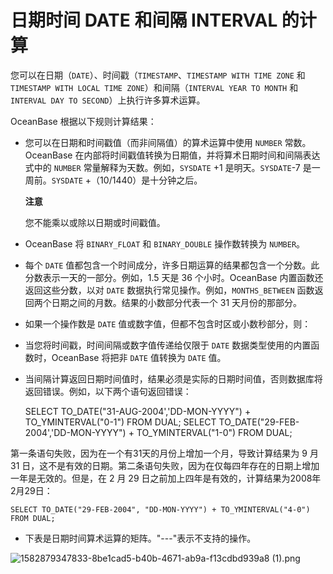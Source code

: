 日期时间 DATE 和间隔 INTERVAL 的计算 
===============================================



您可以在日期（`DATE`）、时间戳（`TIMESTAMP`、`TIMESTAMP WITH TIME ZONE` 和 `TIMESTAMP WITH LOCAL TIME ZONE`）和间隔（`INTERVAL YEAR TO MONTH` 和 `INTERVAL DAY TO SECOND`）上执行许多算术运算。

OceanBase 根据以下规则计算结果：

* 您可以在日期和时间戳值（而非间隔值）的算术运算中使用 `NUMBER` 常数。OceanBase 在内部将时间戳值转换为日期值，并将算术日期时间和间隔表达式中的 `NUMBER` 常量解释为天数。例如，`SYSDATE` +1 是明天。`SYSDATE`-7 是一周前。`SYSDATE` +（10/1440）是十分钟之后。

  **注意**

  

  您不能乘以或除以日期或时间戳值。
  

* OceanBase 将 `BINARY_FLOAT` 和 `BINARY_DOUBLE` 操作数转换为 `NUMBER`。

  

* 每个 `DATE` 值都包含一个时间成分，许多日期运算的结果都包含一个分数。此分数表示一天的一部分。例如，1.5 天是 36 个小时。OceanBase 内置函数还返回这些分数，以对 `DATE` 数据执行常见操作。例如，`MONTHS_BETWEEN` 函数返回两个日期之间的月数。结果的小数部分代表一个 31 天月份的那部分。

  

* 如果一个操作数是 `DATE` 值或数字值，但都不包含时区或小数秒部分，则：

  




<!-- -->



<!-- -->

* 当您将时间戳，时间间隔或数字值传递给仅限于 `DATE` 数据类型使用的内置函数时，OceanBase 将把非 `DATE` 值转换为 `DATE` 值。

  

* 当间隔计算返回日期时间值时，结果必须是实际的日期时间值，否则数据库将返回错误。例如，以下两个语句返回错误：

  




    SELECT TO_DATE("31-AUG-2004','DD-MON-YYYY") + TO_YMINTERVAL("0-1") FROM DUAL;
    SELECT TO_DATE("29-FEB-2004','DD-MON-YYYY") + TO_YMINTERVAL("1-0") FROM DUAL;



第一条语句失败，因为在一个有31天的月份上增加一个月，导致计算结果为 9 月 31 日，这不是有效的日期。第二条语句失败，因为在仅每四年存在的日期上增加一年是无效的。但是，在 2 月 29 日之前加上四年是有效的，计算结果为2008年2月29日：

    SELECT TO_DATE("29-FEB-2004", "DD-MON-YYYY") + TO_YMINTERVAL("4-0") FROM DUAL;



* 下表是日期时间算术运算的矩阵。"---"表示不支持的操作。

  




![1582879347833-8be1cad5-b40b-4671-ab9a-f13cdbd939a8 (1).png](https://static-aliyun-doc.oss-accelerate.aliyuncs.com/assets/img/zh-CN/9055055061/p179242.png "1582879347833-8be1cad5-b40b-4671-ab9a-f13cdbd939a8 (1).png")

